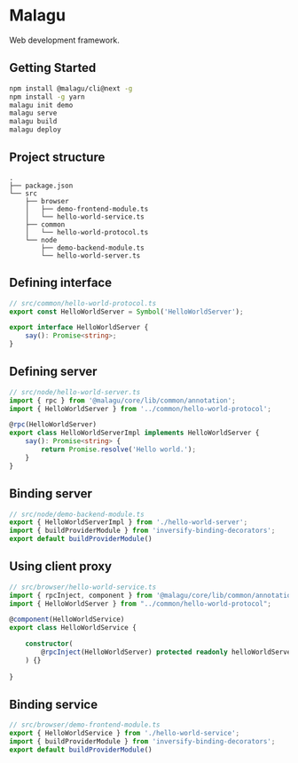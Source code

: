 # Malagu

Web development framework.

## Getting Started

```bash
npm install @malagu/cli@next -g
npm install -g yarn
malagu init demo
malagu serve
malagu build
malagu deploy
```

## Project structure
```
.
├── package.json
└── src
    ├── browser
    │   ├── demo-frontend-module.ts
    │   └── hello-world-service.ts
    ├── common
    │   └── hello-world-protocol.ts
    └── node
        ├── demo-backend-module.ts
        └── hello-world-server.ts
```

## Defining interface

```typescript
// src/common/hello-world-protocol.ts
export const HelloWorldServer = Symbol('HelloWorldServer');

export interface HelloWorldServer {
    say(): Promise<string>;
}

```
## Defining server

```typescript
// src/node/hello-world-server.ts
import { rpc } from '@malagu/core/lib/common/annotation';
import { HelloWorldServer } from '../common/hello-world-protocol';

@rpc(HelloWorldServer)
export class HelloWorldServerImpl implements HelloWorldServer {
    say(): Promise<string> {
        return Promise.resolve('Hello world.');
    }
}
```

## Binding server

```typescript
// src/node/demo-backend-module.ts
export { HelloWorldServerImpl } from './hello-world-server';
import { buildProviderModule } from 'inversify-binding-decorators';
export default buildProviderModule()
```

## Using client proxy

```typescript
// src/browser/hello-world-service.ts
import { rpcInject, component } from '@malagu/core/lib/common/annotation';
import { HelloWorldServer } from "../common/hello-world-protocol";

@component(HelloWorldService)
export class HelloWorldService {

    constructor(
        @rpcInject(HelloWorldServer) protected readonly helloWorldServer: HelloWorldServer
    ) {}
    
}
```

## Binding service

```typescript
// src/browser/demo-frontend-module.ts
export { HelloWorldService } from './hello-world-service';
import { buildProviderModule } from 'inversify-binding-decorators';
export default buildProviderModule()
```


